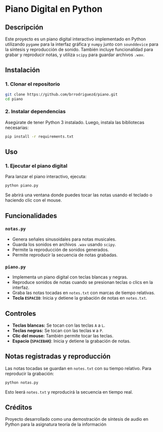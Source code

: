 # Piano Digital en Python

## Descripción
Este proyecto es un piano digital interactivo implementado en Python utilizando `pygame` para la interfaz gráfica y `numpy` junto con `sounddevice` para la síntesis y reproducción de sonido. También incluye funcionalidad para grabar y reproducir notas, y utiliza `scipy` para guardar archivos `.wav`.

## Instalación
### 1. Clonar el repositorio
```bash
git clone https://github.com/brrodriguezd/piano.git
cd piano
```

### 2. Instalar dependencias
Asegúrate de tener Python 3 instalado. Luego, instala las bibliotecas necesarias:
```bash
pip install -r requirements.txt
```

## Uso
### 1. Ejecutar el piano digital
Para lanzar el piano interactivo, ejecuta:
```bash
python piano.py
```
Se abrirá una ventana donde puedes tocar las notas usando el teclado o haciendo clic con el mouse.

## Funcionalidades
### `notas.py`
- Genera señales sinusoidales para notas musicales.
- Guarda los sonidos en archivos `.wav` usando `scipy`.
- Permite la reproducción de sonidos generados.
- Permite reproducir la secuencia de notas grabadas.

### `piano.py`
- Implementa un piano digital con teclas blancas y negras.
- Reproduce sonidos de notas cuando se presionan teclas o clics en la interfaz.
- Graba las notas tocadas en `notes.txt` con marcas de tiempo relativas.
- **Tecla `ESPACIO`**: Inicia y detiene la grabación de notas en `notes.txt`.

## Controles
- **Teclas blancas:** Se tocan con las teclas `A` a `L`.
- **Teclas negras:** Se tocan con las teclas `W` a `P`.
- **Clic del mouse:** También permite tocar las teclas.
- **Espacio (`SPACEBAR`)**: Inicia y detiene la grabación de notas.

## Notas registradas y reproducción
Las notas tocadas se guardan en `notes.txt` con su tiempo relativo. Para reproducir la grabación:
```bash
python notas.py
```
Esto leerá `notes.txt` y reproducirá la secuencia en tiempo real.

## Créditos
Proyecto desarrollado como una demostración de síntesis de audio en Python para la asignatura teoría de la información

